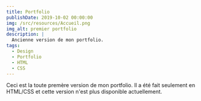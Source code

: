 ```yaml
---
title: Portfolio
publishDate: 2019-10-02 00:00:00
img: /src/resources/Accueil.png
img_alt: premier portfolio
description: |
  Ancienne version de mon portfolio.
tags:
  - Design
  - Portfolio
  - HTML
  - CSS
---
```


Ceci est la toute premère version de mon portfolio. Il a été fait seulement en HTML/CSS et cette version n'est plus disponible actuellement.